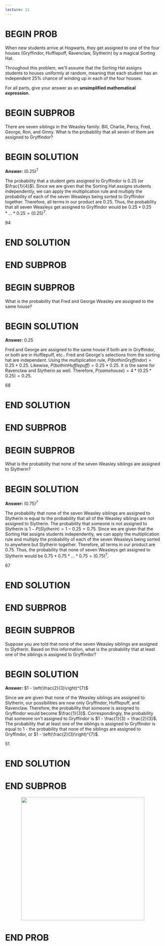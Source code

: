 ```yaml
---
lecture: 11
---
```


# BEGIN PROB

When new students arrive
at Hogwarts, they get assigned to one of the four houses (Gryffindor,
Hufflepuff, Ravenclaw, Slytherin) by a magical Sorting Hat.

Throughout this problem, we'll assume that the Sorting Hat assigns
students to houses uniformly at random, meaning that each student has an
independent 25% chance of winding up in each of the four houses.

For all parts, give your answer as an **unsimplified mathematical
expression**.

# BEGIN SUBPROB

There are seven siblings in the Weasley family: Bill, Charlie, Percy,
Fred, George, Ron, and Ginny. What is the probability that all seven of
them are assigned to Gryffindor?

# BEGIN SOLUTION

**Answer:** $\left(0.25\right)^{7}$

The probability that a student gets assigned to Gryffindor is 0.25 (or $\frac{1}{4}$). Since we are given that the Sorting Hat assigns students independently, we can apply the multiplication rule and multiply the probability of each of the seven Weasleys being sorted to Gryffindor together. Therefore, all terms in our product are 0.25. Thus, the probability that all seven Weasleys get assigned to Gryffindor would be $0.25 * 0.25 * \ldots * 0.25 = \left(0.25\right)^{7}$.

<average>94</average>

# END SOLUTION

# END SUBPROB

# BEGIN SUBPROB

What is the probability that Fred and George Weasley are assigned to the
same house?

# BEGIN SOLUTION

**Answer:** 0.25

Fred and George are assigned to the same house if both are in Gryffindor, or both are in Hufflepuff, etc.. Fred and George's selections from the sorting hat are independent. Using the multiplication rule, $P(both in Gryffindor) = 0.25 * 0.25$. Likewise, $P(both in Hufflepuff) = 0.25 * 0.25$. It is the same for Ravenclaw and Slytherin as well. Therefore, $P(same house) = 4 * (0.25 * 0.25) = 0.25$.

<average>68</average>

# END SOLUTION

# END SUBPROB

# BEGIN SUBPROB

What is the probability that none of the seven Weasley siblings are
assigned to Slytherin?

# BEGIN SOLUTION

**Answer:** $\left(0.75\right)^{7}$

The probability that none of the seven Weasley siblings are assigned to Slytherin is equal to the probability that all of the Weasley siblings are not assigned to Slytherin. The probability that someone is not assigned to Slytherin is $1 - P(Slytherin) = 1 - 0.25 = 0.75$. Since we are given that the Sorting Hat assigns students independently, we can apply the multiplication rule and multiply the probability of each of the seven Weasleys being sorted to anywhere but Slytherin together. Therefore, all terms in our product are 0.75. Thus, the probability that none of seven Weasleys get assigned to Slytherin would be $0.75 * 0.75 * \ldots * 0.75 = \left(0.75\right)^{7}$.

<average>67</average>

# END SOLUTION

# END SUBPROB

# BEGIN SUBPROB

Suppose you are told that none of the seven Weasley siblings are assigned
to Slytherin. Based on this information, what is the probability that at
least one of the siblings is assigned to Gryffindor?

# BEGIN SOLUTION

**Answer:** $1 - \left(\frac{2}{3}\right)^{7}$

Since we are given that none of the Weasley siblings are assigned to Slytherin, our possibilities are now only Gryffindor, Hufflepuff, and Ravenclaw. Therefore, the probability that someone is assigned to Gryffindor would become $\frac{1}{3}$. Correspondingly, the probability that someone isn't assigned to Gryffindor is $1 - \frac{1}{3} = \frac{2}{3}$.
The probability that at least one of the siblings is assigned to Gryffindor is equal to 1 - the probability that none of the siblings are assigned to Gryffindor, or $1 - \left(\frac{2}{3}\right)^{7}$.

<average>51</average>

# END SOLUTION

# END SUBPROB

<center><img src='../assets/images/wi25-final/hat.jpg' width=400></center>

# END PROB
